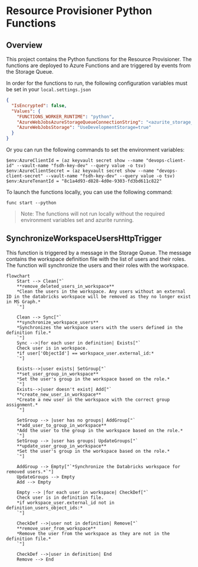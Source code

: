 # Resource Provisioner Python Functions


## Overview

This project contains the Python functions for the Resource Provisioner. The functions are deployed to Azure Functions and are triggered by events from the Storage Queue.

In order for the functions to run, the following configuration variables must be set in your `local.settings.json`

```json
{
  "IsEncrypted": false,
  "Values": {
    "FUNCTIONS_WORKER_RUNTIME": "python",
    "AzureWebJobsAzureStorageQueueConnectionString": "<azurite_storage_connection_string>",
    "AzureWebJobsStorage": "UseDevelopmentStorage=true"
  }
}
```

Or you can run the following commands to set the environment variables:

```pwsh
$env:AzureClientId = (az keyvault secret show --name "devops-client-id" --vault-name "fsdh-key-dev" --query value -o tsv)
$env:AzureClientSecret = (az keyvault secret show --name "devops-client-secret" --vault-name "fsdh-key-dev" --query value -o tsv)
$env:AzureTenantId = "8c1a4d93-d828-4d0e-9303-fd3bd611c822"
```

To launch the functions locally, you can use the following command:

```pwsh
func start --python
```

> Note: The functions will not run locally without the required environment variables set and azurite running.


## SynchronizeWorkspaceUsersHttpTrigger

This function is triggered by a message in the Storage Queue. The message contains the workspace definition file with the list of users and their roles. The function will synchronize the users and their roles with the workspace.


```mermaid
flowchart
    Start --> Clean["`
    **remove_deleted_users_in_workspace**
    *Clean the users in the workspace. Any users without an external ID in the databricks workspace will be removed as they no longer exist in MS Graph.*
    `"]

    Clean --> Sync["`
    **synchronize_workspace_users**
    *Synchronizes the workspace users with the users defined in the definition file.*
    `"]
    Sync -->|for each user in definition| Exists["`
    Check user is in workspace.
    *if user['ObjectId'] == workspace_user.external_id:*
    `"]
    
    Exists-->|user exists| SetGroup["`
    **set_user_group_in_workspace**
    *Set the user's group in the workspace based on the role.*
    `"]
    Exists-->|user doesn't exist| Add["`
    **create_new_user_in_workspace**
    *Create a new user in the workspace with the correct group assignment.*
    `"]

    SetGroup --> |user has no groups| AddGroup["`
    **add_user_to_group_in_workspace**
    *Add the user to the group in the workspace based on the role.*
    `"]
    SetGroup --> |user has groups| UpdateGroups["`
    **update_user_group_in_workspace**
    *Set the user's group in the workspace based on the role.*
    `"]

    AddGroup --> Empty["`*Synchronize the Databricks workspace for removed users.*`"]
    UpdateGroups --> Empty
    Add --> Empty

    Empty --> |for each user in workspace| CheckDef["`
    Check user is in definition file.
    *if workspace_user.external_id not in definition_users_object_ids:*
    `"]

    CheckDef -->|user not in definition| Remove["`
    **remove_user_from_workspace**
    *Remove the user from the workspace as they are not in the definition file.*
    `"]

    CheckDef -->|user in definition| End
    Remove --> End
```